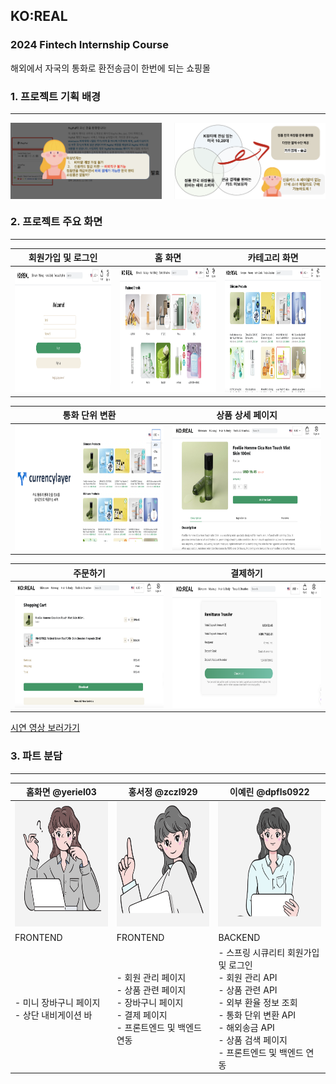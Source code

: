 ## KO:REAL
### 2024 Fintech Internship Course
해외에서 자국의 통화로 환전송금이 한번에 되는 쇼핑몰

### 1. 프로젝트 기획 배경
---
<div style="display: flex; justify-content: space-between;">
  <img src="image/image-2.png" alt="Description" style="width: 48%;" />
  <img src="image/image-1.png" alt="Description" style="width: 48%;" />
</div>

### 2. 프로젝트 주요 화면
---

|회원가입 및 로그인|홈 화면|카테고리 화면|
|------|---|---|
| <img src="image/login.png" alt="Image 1" style="width:500px; height:200px;"> | <img src="image/image.png" alt="Image 2" style="width:500px; height:200px;"> | <img src="image/category.png" alt="Image 3" style="width:500px; height:200px;"> |

|통화 단위 변환|상품 상세 페이지|
|------|---|
| <img src="image/image-3.png" alt="Image 4" style="width:400px; height:200px;"> | <img src="image/image-4.png" alt="Image 5" style="width:400px; height:200px;"> |

|주문하기|결제하기|
|------|---|
| <img src="image/image-5.png" alt="Image 6" style="width:400px; height:200px;"> | <img src="image/image-7.png" alt="Image 7" style="width:400px; height:200px;"> |

[시연 영상 보러가기](https://youtu.be/j5-hajIbG-s?si=qDfm5h8BruJBoV1U)

### 3. 파트 분담
---
|홈화면 @yeriel03|홍서정 @zczl929|이예린 @dpfls0922|
|------|---|---|
| <img src="image/person1.png" alt="Person 1" style="width:200px; height:200px;"> | <img src="image/person2.png" alt="Person 2" style="width:200px; height:200px;"> | <img src="image/person3.png" alt="Person 3" style="width:200px; height:200px;"> |
|FRONTEND|FRONTEND|BACKEND|
|- 미니 장바구니 페이지 <br> - 상단 내비게이션 바 | - 회원 관리 페이지 <br> - 상품 관련 페이지 <br> - 장바구니 페이지 <br> - 결제 페이지 <br> - 프론트엔드 및 백엔드 연동 |- 스프링 시큐리티 회원가입 및 로그인 <br> - 회원 관리 API <br> - 상품 관련 API <br> - 외부 환율 정보 조회  <br> - 통화 단위 변환 API <br> - 해외송금 API <br> - 상품 검색 페이지 <br> - 프론트엔드 및 백엔드 연동 |

